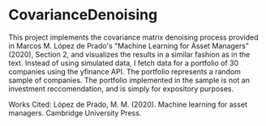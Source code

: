 # CovarianceDenoising
This project implements the covariance matrix denoising process provided in Marcos M. López de Prado's "Machine Learning for Asset Managers" (2020), Section 2, and visualizes the results in a similar fashion as in the text. Instead of using simulated data, I fetch data for a portfolio of 30 companies using the yfinance API. The portfolio represents a random sample of companies. The portfolio implemented in the sample is not an investment reccomendation, and is simply for expository purposes. 

Works Cited:
López de Prado, M. M. (2020). Machine learning for asset managers. Cambridge University Press. 
